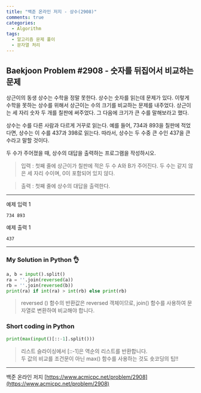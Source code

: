 ```yaml
---
title: "백준 온라인 저지 - 상수(2908)"
comments: true
categories:
  - Algorithm
tags:
  - 알고리즘 문제 풀이
  - 문자열 처리
---
```


## Baekjoon Problem #2908 - 숫자를 뒤집어서 비교하는 문제

상근이의 동생 상수는 수학을 정말 못한다. 상수는 숫자를 읽는데 문제가 있다. 이렇게 수학을 못하는 상수를 위해서 상근이는 수의 크기를 비교하는 문제를 내주었다. 상근이는 세 자리 숫자 두 개를 칠판에 써주었다. 그 다음에 크기가 큰 수를 말해보라고 했다.

상수는 수를 다른 사람과 다르게 거꾸로 읽는다. 예를 들어, 734과 893을 칠판에 적었다면, 상수는 이 수를 437과 398로 읽는다. 따라서, 상수는 두 수중 큰 수인 437을 큰 수라고 말할 것이다.

두 수가 주어졌을 때, 상수의 대답을 출력하는 프로그램을 작성하시오.

> 입력
> : 첫째 줄에 상근이가 칠판에 적은 두 수 A와 B가 주어진다. 두 수는 같지 않은 세 자리 수이며, 0이 포함되어 있지 않다.

> 출력
> : 첫째 줄에 상수의 대답을 출력한다.

***
예제 입력 1
```
734 893
```

예제 출력 1
```
437
```

***
### My Solution in Python :ok_hand:

```python
a, b = input().split()
ra = ''.join(reversed(a))
rb = ''.join(reversed(b))
print(ra) if int(ra) > int(rb) else print(rb)
```

> reversed () 함수의 반환값은 reversed 객체이므로, join() 함수를 사용하여 문자열로 변환하여 비교해야 합니다.


### Short coding in Python

```python
print(max(input()[::-1].split()))
```

> 리스트 슬라이싱에서 [::-1]은 역순의 리스트를 반환합니다.  
> 두 값의 비교를 조건문이 아닌 max() 함수를 사용하는 것도 숏코딩의 팁!!

***
백준 온라인 저지 [https://www.acmicpc.net/problem/2908](https://www.acmicpc.net/problem/2908)
